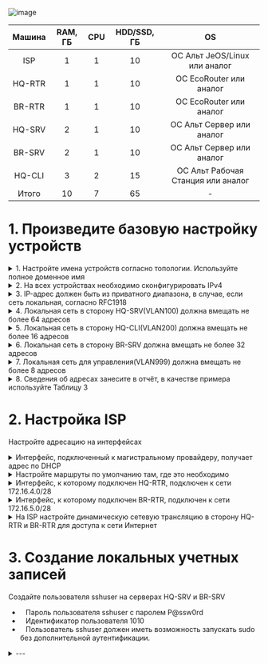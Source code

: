 ![image](https://github.com/user-attachments/assets/5e93864e-93db-42b9-ac98-494d5679c599)

| Машина | RAM, ГБ | CPU | HDD/SSD, ГБ | OS |
|:-:|:-:|:-:|:-:|:-:|
| ISP | 1 | 1 | 10 | ОС Альт JeOS/Linux или аналог |
| HQ-RTR | 1 | 1 | 10 | ОС EcoRouter или аналог |
| BR-RTR | 1 | 1 | 10 | ОС EcoRouter или аналог |
| HQ-SRV | 2 | 1 | 10 | ОС Альт Сервер или аналог |
| BR-SRV | 2 | 1 | 10 | ОС Альт Сервер или аналог |
| HQ-CLI | 3 | 2 | 15 | ОС Альт Рабочая Станция или аналог |
| Итого | 10 | 7 | 65 | - |

# 1. Произведите базовую настройку устройств

<details>
  <summary>1. Настройте имена устройств согласно топологии. Используйте полное доменное имя</summary>

## EcoRouter
```
en
```
```
conf t
```
```
hostname hq-rtr.au-team.irpo
```
```
hostname br-rtr.au-team.irpo
```
## Linux
```
hostnamectl set-hostname hq-srv.au.team.irpo;exec bash
```
```
hostnamectl set-hostname hq-cli.au.team.irpo;exec bash
```
```
hostnamectl set-hostname br-srv.au.team.irpo;exec bash
```

</details>

<details>
  <summary>2. На всех устройствах необходимо сконфигурировать IPv4</summary>

## EcoRouter
```
interface ge0
description "ISP"
ip address 172.16.4.2/28
exit
```

```
port ge0
service-instance ge0/ge0
encapsulation untagged 
connect ip interface ge0
exit
exit
```

Default gateway
```
ip route 0.0.0.0/0 172.16.4.1
```

Сохраняемся
```
write
```

Инфа по IP
```
show ip interface brief
```

</details>

<details>
  <summary>3. IP-адрес должен быть из приватного диапазона, в случае, если сеть локальная, согласно RFC1918</summary>

![image](https://github.com/user-attachments/assets/8e2832ff-9a62-4200-a68c-83b7a20af8d7)

</details>

<details>
  <summary>4. Локальная сеть в сторону HQ-SRV(VLAN100) должна вмещать не более 64 адресов</summary>

/26 255.255.255.192

</details>

<details>
  <summary>5. Локальная сеть в сторону HQ-CLI(VLAN200) должна вмещать не более 16 адресов</summary>

/28 255.255.255.240

</details>

<details>
  <summary>6. Локальная сеть в сторону BR-SRV должна вмещать не более 32 адресов</summary>

/27 255.255.255.224

</details>

<details>
  <summary>7. Локальная сеть для управления(VLAN999) должна вмещать не более 8 адресов</summary>

/29 255.255.255.248

</details>

<details>
  <summary>8. Сведения об адресах занесите в отчёт, в качестве примера используйте Таблицу 3</summary>

|Устройство|IP|Default gateway|
|:-:|:-:|:-:|
| ISP | DHCP 10.10.201.37/24 | 10.10.201.254 |
| ISP | HQ 172.16.4.1/28 | - |
| ISP | BR 172.16.5.1/28 | - |
| HQ-RTR | ISP 172.16.4.2/28 | 172.16.4.1 |
| HQ-RTR | SRV 10.10.10.1/26 | - |
| HQ-RTR | CLI 10.10.20.1/28 | - |
| BR-RTR | ISP 172.16.5.2/28 | 172.16.5.1 |
| BR-RTR | SRV 10.10.30.1/27 | - |
| HQ-SRV | 10.10.10.2/26 | 10.10.10.1 |
| HQ-CLI | 10.10.20.2/28 | 10.10.20.1 |
| BR-SRV | 10.10.30.2/27 | 10.10.30.1 |

</details>

# 2. Настройка ISP

Настройте адресацию на интерфейсах  

<details>
  <summary>Интерфейс, подключенный к магистральному провайдеру, получает адрес по DHCP</summary>
  
```
nano /etc/net/ifaces/ens18/options
```
```
BOOTPROTO=dhcp
```

</details>

<details>
  <summary>Настройте маршруты по умолчанию там, где это необходимо</summary>



</details>

<details>
  <summary>Интерфейс, к которому подключен HQ-RTR, подключен к сети 172.16.4.0/28</summary>

```
nano /etc/net/ifaces/ens19/options
```
```
BOOTPROTO=static
TYPE=eth
NM_CONTROLLED=no
DISABLED=no
CONFIG_IPV4=yes
```
```
nano /etc/net/ifaces/ens19/ipv4address
```
```
172.16.4.1/28
```

</details>

<details>
  <summary>Интерфейс, к которому подключен BR-RTR, подключен к сети 172.16.5.0/28</summary>



</details>

<details>
  <summary>На ISP настройте динамическую сетевую трансляцию в сторону HQ-RTR и BR-RTR для доступа к сети Интернет</summary>

Отключить NetworkManager:
```
systemctl disable NetworkManager
```
Настройки интерфейсов должны быть такими:
```
...
NM_CONTROLLED=no
DISABLED=no
...
```
Установка firewalld:
```
apt-get update && apt-get -y install firewalld && systemctl enable --now firewalld
```
Правила к исходящим пакетам (в сторону провайдера):
```
firewall-cmd --permanent --zone=public --add-interface=ens18
```
Правила к входящим пакетам (к локальной сети):
```
firewall-cmd --permanent --zone=trusted --add-interface=ens19
```
```
firewall-cmd --permanent --zone=trusted --add-interface=ens20
```
Включение NAT:
```
firewall-cmd --permanent --zone=public --add-masquerade
```
Сохранение правил:
```
firewall-cmd --complete-reload
```

</details>

# 3. Создание локальных учетных записей

Создайте пользователя sshuser на серверах HQ-SRV и BR-SRV  
* &ensp; Пароль пользователя sshuser с паролем P@ssw0rd  
* &ensp; Идентификатор пользователя 1010  
* &ensp; Пользователь sshuser должен иметь возможность запускать sudo без дополнительной аутентификации.  

<details>
  <summary>---</summary>

```
adduser sshuser
passwd sshuser
P@ssw0rd
P@ssw0rd
echo "sshuser ALL=(ALL) NOPASSWD: ALL" >> /etc/sudoers
usermod -aG wheel sshuser
sudo -i
```

</details>

